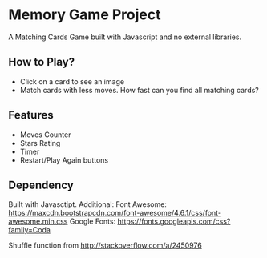 # Memory Game Project

A Matching Cards Game built with Javascript and no external libraries. 


## How to Play?
* Click on a card to see an image
* Match cards with less moves. How fast can you find all matching cards?

## Features

* Moves Counter
* Stars Rating 
* Timer
* Restart/Play Again buttons

## Dependency
Built with Javasctipt.
Additional:
Font Awesome: https://maxcdn.bootstrapcdn.com/font-awesome/4.6.1/css/font-awesome.min.css
Google Fonts: https://fonts.googleapis.com/css?family=Coda

Shuffle function from http://stackoverflow.com/a/2450976


